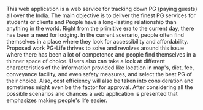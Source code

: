 This web application is a web service for tracking down PG (paying guests) all over the India. The main objective is to deliver the finest PG services for students or clients and People have a long-lasting relationship than anything in the world. Right from the primitive era to the current day, there has been a need for lodging. In the current scenario, people often find themselves in a place where they look for accessibility and affordability. Proposed work PG-Life thrives to solve and revolves around this issue where there has been a lot of competence and people find themselves in a thinner space of choice. Users also can take a look at different characteristics of the information provided like location in map's, diet, fee, conveyance facility, and even safety measures, and select the best PG of their choice. Also, cost efficiency will also be taken into consideration and sometimes might even be the factor for approval. After considering all the possible scenarios and chances a web application is presented that emphasizes making people's life easier.
